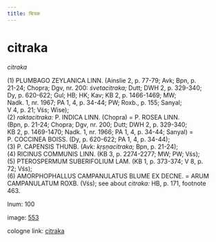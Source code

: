 ```yaml
---
title: चित्रक
---
```


# citraka

<i>citraka</i>  <div n="P" />(1) <bot>PLUMBAGO ZEYLANICA LINN.</bot> (Ainslie 2, p. 77-79; Avk; Bpn, p. <div n="lb" />21-24; Chopra; Dgv, nr. 200: <i>śvetacitraka;</i> Dutt; DWH 2, p. 329-340; <div n="lb" />Dy, p. 620-622; Gul; HB; HK; Kav; KB 2, p. 1466-1469; MW; <div n="lb" />Nadk. 1, nr. 1967; PA 1, 4, p. 34-44; PW; Roxb., p. 155; Sanyal; <div n="lb" />V 4, p. 21; Vśs; Wise); <div n="P" />(2) <i>raktacitraka:</i> <bot>P. INDICA LINN.</bot> (Chopra) = <bot>P. ROSEA LINN.</bot> <div n="lb" />(Bpn, p. 21-24; Chopra; Dgv, nr. 200; Dutt; DWH 2, p. 329-340; <div n="lb" />KB 2, p. 1469-1470; Nadk. 1, nr. 1966; PA 1, 4, p. 34-44; Sanyal) = <div n="lb" /><bot>P. COCCINEA BOISS.</bot> (Dy, p. 620-622; PA 1, 4, p. 34-44); <div n="P" />(3) <bot>P. CAPENSIS THUNB.</bot> (Avk: <i>kṛṣṇacitraka;</i> Bpn, p. 21-24); <div n="P" />(4) <bot>RICINUS COMMUNIS LINN.</bot> (KB 3, p. 2274-2277; MW; PW; Vśs); <div n="P" />(5) <bot>PTEROSPERMUM SUBERIFOLIUM LAM.</bot> (KB 1, p. 373-374; V 8, p. <div n="lb" />72; Vśs); <div n="P" />(6) <bot>AMORPHOPHALLUS CAMPANULATUS BLUME EX DECNE.</bot> = <bot>ARUM <div n="lb" />CAMPANULATUM ROXB.</bot> (Vśs); see about <i>citraka:</i> HB, p. 171, footnote <div n="lb" />463.

lnum: 100

image: [553](https://www.sanskrit-lexicon.uni-koeln.de/scans/csl-apidev/servepdf.php?dict=snp&page=553)

cologne link: [citraka](https://sanskrit-lexicon.uni-koeln.de/scans/csl-apidev/getword.php?dict=snp&key=citraka)

